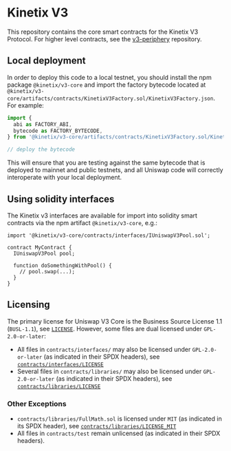 # Kinetix V3

This repository contains the core smart contracts for the Kinetix V3 Protocol.
For higher level contracts, see the [v3-periphery](https://github.com/kinetixfi/v3-periphery)
repository.

## Local deployment

In order to deploy this code to a local testnet, you should install the npm package
`@kinetix/v3-core`
and import the factory bytecode located at
`@kinetix/v3-core/artifacts/contracts/KinetixV3Factory.sol/KinetixV3Factory.json`.
For example:

```typescript
import {
  abi as FACTORY_ABI,
  bytecode as FACTORY_BYTECODE,
} from '@kinetix/v3-core/artifacts/contracts/KinetixV3Factory.sol/KinetixV3Factory.json'

// deploy the bytecode
```

This will ensure that you are testing against the same bytecode that is deployed to
mainnet and public testnets, and all Uniswap code will correctly interoperate with
your local deployment.

## Using solidity interfaces

The Kinetix v3 interfaces are available for import into solidity smart contracts
via the npm artifact `@kinetix/v3-core`, e.g.:

```solidity
import '@kinetix/v3-core/contracts/interfaces/IUniswapV3Pool.sol';

contract MyContract {
  IUniswapV3Pool pool;

  function doSomethingWithPool() {
    // pool.swap(...);
  }
}

```

## Licensing

The primary license for Uniswap V3 Core is the Business Source License 1.1 (`BUSL-1.1`), see [`LICENSE`](./LICENSE). However, some files are dual licensed under `GPL-2.0-or-later`:

- All files in `contracts/interfaces/` may also be licensed under `GPL-2.0-or-later` (as indicated in their SPDX headers), see [`contracts/interfaces/LICENSE`](./contracts/interfaces/LICENSE)
- Several files in `contracts/libraries/` may also be licensed under `GPL-2.0-or-later` (as indicated in their SPDX headers), see [`contracts/libraries/LICENSE`](contracts/libraries/LICENSE)

### Other Exceptions

- `contracts/libraries/FullMath.sol` is licensed under `MIT` (as indicated in its SPDX header), see [`contracts/libraries/LICENSE_MIT`](contracts/libraries/LICENSE_MIT)
- All files in `contracts/test` remain unlicensed (as indicated in their SPDX headers).
